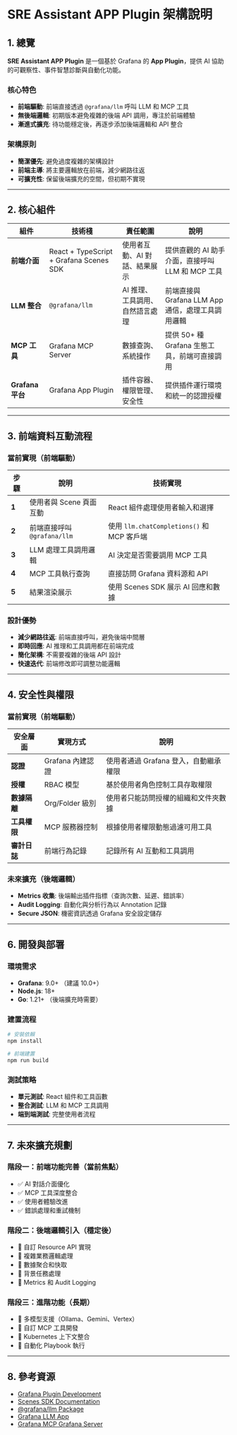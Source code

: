 # SRE Assistant APP Plugin 架構說明

## 1. 總覽

**SRE Assistant APP Plugin** 是一個基於 Grafana 的 **App Plugin**，提供 AI 協助的可觀察性、事件智慧診斷與自動化功能。

### 核心特色
- **前端驅動**: 前端直接透過 `@grafana/llm` 呼叫 LLM 和 MCP 工具
- **無後端邏輯**: 初期版本避免複雜的後端 API 調用，專注於前端體驗
- **漸進式擴充**: 待功能穩定後，再逐步添加後端邏輯和 API 整合

### 架構原則
- **簡潔優先**: 避免過度複雜的架構設計
- **前端主導**: 將主要邏輯放在前端，減少網路往返
- **可擴充性**: 保留後端擴充的空間，但初期不實現

---

## 2. 核心組件

| 組件 | 技術棧 | 責任範圍 | 說明 |
|------|--------|----------|------|
| **前端介面** | React + TypeScript + Grafana Scenes SDK | 使用者互動、AI 對話、結果展示 | 提供直觀的 AI 助手介面，直接呼叫 LLM 和 MCP 工具 |
| **LLM 整合** | `@grafana/llm` | AI 推理、工具調用、自然語言處理 | 前端直接與 Grafana LLM App 通信，處理工具調用邏輯 |
| **MCP 工具** | Grafana MCP Server | 數據查詢、系統操作 | 提供 50+ 種 Grafana 生態工具，前端可直接調用 |
| **Grafana 平台** | Grafana App Plugin | 插件容器、權限管理、安全性 | 提供插件運行環境和統一的認證授權 |

---

## 3. 前端資料互動流程

### 當前實現（前端驅動）
| 步驟 | 說明 | 技術實現 |
|------|------|----------|
| **1** | 使用者與 Scene 頁面互動 | React 組件處理使用者輸入和選擇 |
| **2** | 前端直接呼叫 `@grafana/llm` | 使用 `llm.chatCompletions()` 和 MCP 客戶端 |
| **3** | LLM 處理工具調用邏輯 | AI 決定是否需要調用 MCP 工具 |
| **4** | MCP 工具執行查詢 | 直接訪問 Grafana 資料源和 API |
| **5** | 結果渲染展示 | 使用 Scenes SDK 展示 AI 回應和數據 |

### 設計優勢
- **減少網路往返**: 前端直接呼叫，避免後端中間層
- **即時回應**: AI 推理和工具調用都在前端完成
- **簡化架構**: 不需要複雜的後端 API 設計
- **快速迭代**: 前端修改即可調整功能邏輯

---

## 4. 安全性與權限

### 當前實現（前端驅動）
| 安全層面 | 實現方式 | 說明 |
|----------|----------|------|
| **認證** | Grafana 內建認證 | 使用者通過 Grafana 登入，自動繼承權限 |
| **授權** | RBAC 模型 | 基於使用者角色控制工具存取權限 |
| **數據隔離** | Org/Folder 級別 | 使用者只能訪問授權的組織和文件夾數據 |
| **工具權限** | MCP 服務器控制 | 根據使用者權限動態過濾可用工具 |
| **審計日誌** | 前端行為記錄 | 記錄所有 AI 互動和工具調用 |

### 未來擴充（後端邏輯）
- **Metrics 收集**: 後端輸出插件指標（查詢次數、延遲、錯誤率）
- **Audit Logging**: 自動化與分析行為以 Annotation 記錄
- **Secure JSON**: 機密資訊透過 Grafana 安全設定儲存

---

## 6. 開發與部署

### 環境需求
- **Grafana**: 9.0+ （建議 10.0+）
- **Node.js**: 18+
- **Go**: 1.21+ （後端擴充時需要）

### 建置流程
```bash
# 安裝依賴
npm install

# 前端建置
npm run build
```

### 測試策略
- **單元測試**: React 組件和工具函數
- **整合測試**: LLM 和 MCP 工具調用
- **端到端測試**: 完整使用者流程

---

## 7. 未來擴充規劃

### 階段一：前端功能完善（當前焦點）
- ✅ AI 對話介面優化
- ✅ MCP 工具深度整合
- ✅ 使用者體驗改進
- ✅ 錯誤處理和重試機制

### 階段二：後端邏輯引入（穩定後）
- 🔄 自訂 Resource API 實現
- 🔄 複雜業務邏輯處理
- 🔄 數據聚合和快取
- 🔄 背景任務處理
- 🔄 Metrics 和 Audit Logging

### 階段三：進階功能（長期）
- 🔄 多模型支援（Ollama、Gemini、Vertex）
- 🔄 自訂 MCP 工具開發
- 🔄 Kubernetes 上下文整合
- 🔄 自動化 Playbook 執行

---

## 8. 參考資源

- [Grafana Plugin Development](https://grafana.com/developers/plugin-tools/)
- [Scenes SDK Documentation](https://grafana.com/developers/scenes/)
- [@grafana/llm Package](https://www.npmjs.com/package/@grafana/llm)
- [Grafana LLM App](https://github.com/grafana/grafana-llm-app)
- [Grafana MCP Grafana Server](https://github.com/grafana/mcp-grafana)